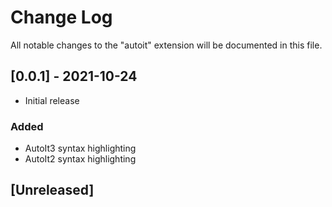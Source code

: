 # Change Log

All notable changes to the "autoit" extension will be documented in this file.

## [0.0.1] - 2021-10-24

- Initial release

### Added
- AutoIt3 syntax highlighting
- AutoIt2 syntax highlighting

## [Unreleased]
